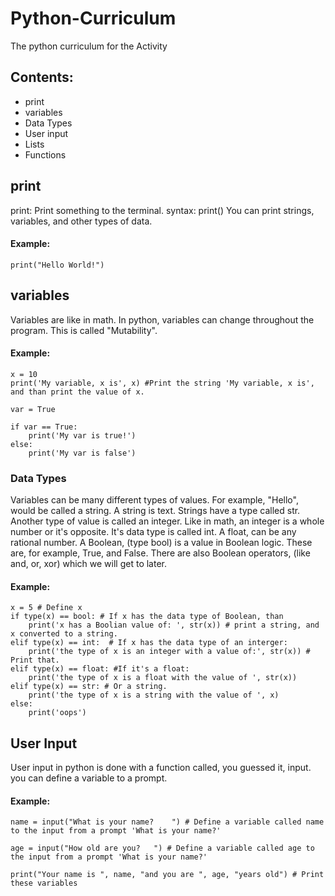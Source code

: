 # Python-Curriculum
The python curriculum for the Activity

## Contents:
- print
- variables
- Data Types
- User input
- Lists
- Functions

## print
print: Print something to the terminal.
syntax:
print()
You can print strings, variables, and other types of data.
#### Example:
`print("Hello World!")`

## variables
Variables are like in math. In python, variables can change throughout the program. This is called "Mutability".
#### Example:
```
x = 10
print('My variable, x is', x) #Print the string 'My variable, x is', and than print the value of x.

var = True

if var == True:
	print('My var is true!')
else:
	print('My var is false')

```
### Data Types
Variables can be many different types of values. For example, "Hello", would be called a string. A string is text. Strings have a type called str. Another type of value is called an integer. Like in math, an integer is a whole number or it's opposite. It's data type is called int. A float, can be any rational number. A Boolean, (type bool) is a value in Boolean logic. These are, for example, True, and False. There are also Boolean operators, (like and, or, xor) which we will get to later.

#### Example:
```
x = 5 # Define x
if type(x) == bool: # If x has the data type of Boolean, than
	print('x has a Boolian value of: ', str(x)) # print a string, and x converted to a string.
elif type(x) == int:  # If x has the data type of an interger:
	print('the type of x is an integer with a value of:', str(x)) # Print that.
elif type(x) == float: #If it's a float:
	print('the type of x is a float with the value of ', str(x))
elif type(x) == str: # Or a string.
	print('the type of x is a string with the value of ', x)
else:
	print('oops')

```


## User Input
User input in python is done with a function called, you guessed it, input. you can define a variable to a prompt.

#### Example:

```
name = input("What is your name?    ") # Define a variable called name to the input from a prompt 'What is your name?'

age = input("How old are you?   ") # Define a variable called age to the input from a prompt 'What is your name?'

print("Your name is ", name, "and you are ", age, "years old") # Print these variables

```
